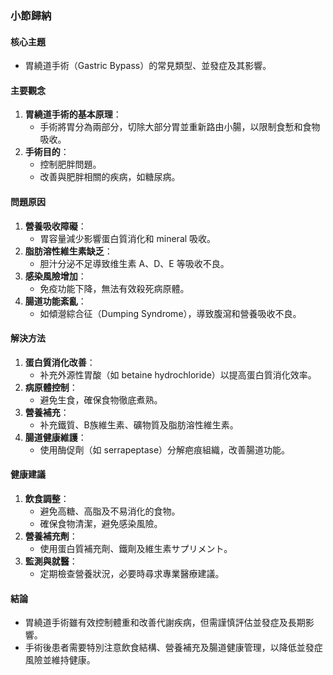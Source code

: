 ### 小節歸納

#### 核心主題  
- 胃繞道手術（Gastric Bypass）的常見類型、並發症及其影響。

#### 主要觀念  
1. **胃繞道手術的基本原理**：  
   - 手術將胃分為兩部分，切除大部分胃並重新路由小腸，以限制食慙和食物吸收。  
2. **手術目的**：  
   - 控制肥胖問題。  
   - 改善與肥胖相關的疾病，如糖尿病。

#### 問題原因  
1. **營養吸收障礙**：  
   - 胃容量減少影響蛋白質消化和 mineral 吸收。  
2. **脂肪溶性維生素缺乏**：  
   - 胆汁分泌不足導致维生素 A、D、E 等吸收不良。  
3. **感染風險增加**：  
   - 免疫功能下降，無法有效殺死病原體。  
4. **腸道功能紊亂**：  
   - 如傾瀯綜合征（Dumping Syndrome），導致腹瀉和營養吸收不良。

#### 解決方法  
1. **蛋白質消化改善**：  
   - 补充外源性胃酸（如 betaine hydrochloride）以提高蛋白質消化效率。  
2. **病原體控制**：  
   - 避免生食，確保食物徹底煮熟。  
3. **營養補充**：  
   - 补充鐵質、B族維生素、礦物質及脂肪溶性維生素。  
4. **腸道健康維護**：  
   - 使用酶促劑（如 serrapeptase）分解疤痕組織，改善腸道功能。  

#### 健康建議  
1. **飲食調整**：  
   - 避免高糖、高脂及不易消化的食物。  
   - 確保食物清潔，避免感染風險。  
2. **營養補充劑**：  
   - 使用蛋白質補充劑、鐵劑及維生素サプリメント。  
3. **監測與就醫**：  
   - 定期檢查營養狀況，必要時尋求專業醫療建議。  

#### 結論  
- 胃繞道手術雖有效控制體重和改善代謝疾病，但需謹慎評估並發症及長期影響。  
- 手術後患者需要特別注意飲食結構、營養補充及腸道健康管理，以降低並發症風險並維持健康。